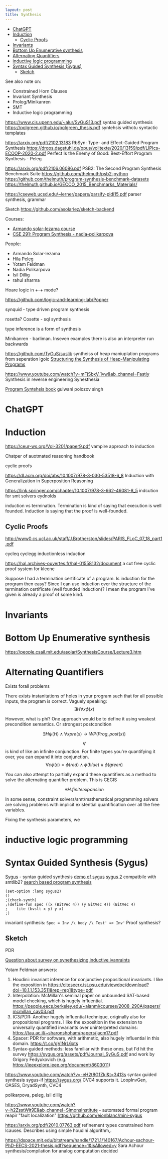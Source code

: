 ```yaml
---
layout: post
title: Synthesis
---
```

- [ChatGPT](#chatgpt)
- [Induction](#induction)
  - [Cyclic Proofs](#cyclic-proofs)
- [Invariants](#invariants)
- [Bottom Up Enumerative synthesis](#bottom-up-enumerative-synthesis)
- [Alternating Quantifiers](#alternating-quantifiers)
- [inductive logic programming](#inductive-logic-programming)
- [Syntax Guided Synthesis (Sygus)](#syntax-guided-synthesis-sygus)
  - [Sketch](#sketch)

See also note on:

- Constrained Horn Clauses
- Invariant Synthesis
- Prolog/Minikanren
- SMT
- Inductive logic programming

<https://www.cis.upenn.edu/~alur/SyGuS13.pdf> syntax guided synthesis
<https://polgreen.github.io/polgreen_thesis.pdf> syntehsis withotu syntactic templates

<https://arxiv.org/pdf/2102.13183> RbSyn: Type- and Effect-Guided Program Synthesis
<https://drops.dagstuhl.de/opus/volltexte/2020/13159/pdf/LIPIcs-ECOOP-2020-2.pdf>  Perfect Is the Enemy of Good: Best-Effort Program Synthesis - Peleg

<https://arxiv.org/pdf/2106.06086.pdf> PSB2: The Second Program Synthesis Benchmark Suite <https://github.com/thelmuth/psb2-python> <https://github.com/thelmuth/program-synthesis-benchmark-datasets>
<https://thelmuth.github.io/GECCO_2015_Benchmarks_Materials/>

<https://cseweb.ucsd.edu/~lerner/papers/parsify-pldi15.pdf>
parser synthesis, grammar

Sketch <https://github.com/asolarlez/sketch-backend>

Courses:

- [Armando solar-lezama course](https://people.csail.mit.edu/asolar/SynthesisCourse/)
- [CSE 291: Program Synthesis - nadia-polikarpova](https://github.com/nadia-polikarpova/cse291-program-synthesis)

People:

- Armando Solar-lezama
- Hila Peleg
- Yotam Feldman
- Nadia Polikarpova
- Isil Dillig
- rahul sharma

Hoare logic in +-+ mode?

<https://github.com/logic-and-learning-lab/Popper>

synquid - type driven program synthesis

rosetta?
Cosette - sql synthesis

type inference is a form of synthesis

Minikanren - barliman.   Inseven examples there is also an interpreter run backwards

<https://github.com/TyGuS/suslik> syntheiss of heap maniuplation programs from seperation lgoic
[Structuring the Synthesis of Heap-Manipulating Programs](https://arxiv.org/pdf/1807.07022.pdf)

<https://www.youtube.com/watch?v=mFjSbxV_1vw&ab_channel=Fastly> Synthesis in reverse engineering
Synesthesia

[Program Syntehsis book](https://www.microsoft.com/en-us/research/wp-content/uploads/2017/10/program_synthesis_now.pdf) gulwani polozov singh

# ChatGPT

# Induction

<https://ceur-ws.org/Vol-3201/paper9.pdf> vampire approach to induction

Chatper of auotmated reasoning handbook

cyclic proofs

<https://dl.acm.org/doi/abs/10.1007/978-3-030-53518-6_8>  Induction with Generalization in Superposition Reasoning

<https://link.springer.com/chapter/10.1007/978-3-662-46081-8_5> indcution for smt solvers eydnolds

induction vs termination. Termination is kind of saying that execution is well founded. Induction is saying that the proof is well-founded.

## Cyclic Proofs

<http://www0.cs.ucl.ac.uk/staff/J.Brotherston/slides/PARIS_FLoC_07_18_part1.pdf>

cycleq
cyclegg
inductionless induction

<https://hal.archives-ouvertes.fr/hal-01558132/document> a cut free cyclic proof system for kleene

Suppose I had a termination certificate of a program. Is induction for the program then easy? Since I can use induction over the structure of the termination certificate (well founded induction)? i mean the program I've given is already a proof of some kind.

# Invariants

# Bottom Up Enumerative synthesis

<https://people.csail.mit.edu/asolar/SynthesisCourse/Lecture3.htm>

# Alternating Quantifiers

Exists forall problems

There exists instanitations of holes in your program such that for all possible inputs, the program is correct.
Vaguely speaking:
$$\exists H \forall x \phi(x)$$

However, what is phi? One approach would be to define it using weakest precondition semantics. Or strongest postcondition

$$\exists H \psi(H) \land \forall x pre(x) \rightarrow WP(Prog,post(x))$$

$$\forall$$ is kind of like an infinite conjunction. For finite types you're quantifying it over, you can expand it into conjunction.
$$\forall c \phi(c) = \phi(red) \land \phi(blue) \land \phi(green)$$

You can also attempt to partially expand these quantifiers as a method to solve the alternating quantifier problem. This is CEGIS

$$\exists  H. finite expansion $$

In some sense, constraint solvers/smt/mathematical programming solvers are solving problems with implicit existential quantification over all the free variables.

Fixing the synthesis parameters, we

# inductive logic programming

# Syntax Guided Synthesis (Sygus)

[Sygus](https://sygus.org/) - syntax guided synthesis
[demo of sygus](https://www.youtube.com/watch?v=VkbDQtCS1VY&ab_channel=DG)
[sygus 2](https://sygus.org/assets/pdf/SyGuS-IF_2.0.pdf) compatbile with smtlib2?
[search based program synthesis](https://sygus.org/assets/pdf/CACM'18_Search-based_Program_Synthesis.pdf)

```cvc5
(set-option :lang sygus2)
()
;(check-synth)
;(define-fun spec ((x (BitVec 4)) (y BitVec 4)) (BitVec 4)
;    (ite (bvslt x y) y x)
;)

```

invariant synthesis: `Spec = Inv /\ body /\ Test' => Inv'`
Proof synthesis?

## Sketch

PDR

[Question about survey on synethesizing inductive ivanraints](https://twitter.com/lorisdanto/status/1483556907596013570?s=20&t=OSBR7Kcf7AOCicTAypA9yQ)

Yotam Feldman answers:

1. Houdini: invariant inference for conjunctive propositional invariants. I like the exposition in <https://citeseerx.ist.psu.edu/viewdoc/download?doi=10.1.1.153.3511&rep=rep1&type=pdf>
2. Interpolation: McMillan's seminal paper on unbounded SAT-based model checking, which is hugely influential.
<https://people.eecs.berkeley.edu/~alanmi/courses/2008_290A/papers/mcmillan_cav03.pdf>
3. IC3/PDR: Another hugely influential technique, originally also for propositional programs. I like the exposition in the extension to universally quantified invariants over uninterpreted domains: <https://tau.ac.il/~sharonshoham/papers/jacm17.pdf>
4. Spacer: PDR for software, with arithmetic, also hugely influential in this domain. <https://t.co/gVlNrL6xts>
5. Syntax-guided methods: less familiar with these ones, but I'd hit the survey <https://sygus.org/assets/pdf/Journal_SyGuS.pdf> and work by Grigory Fedyukovich (e.g. <https://ieeexplore.ieee.org/document/8603011>)

<https://www.youtube.com/watch?v=-eH2t8G1ZkI&t=3413s>
syntax guided synthesis
sygus-if <https://sygus.org/>
CVC4 supports it.
LoopInvGen, OASES, DryadSynth, CVC4

polikarpova, peleg, isil dillig

<https://www.youtube.com/watch?v=h2ZsstWit9E&ab_channel=SimonsInstitute> -
automated formal program reapir
"fault localization"
<https://github.com/eionblanc/mini-sygus>

<https://arxiv.org/pdf/2010.07763.pdf> refinement types constrained horn lcauses. Describes using simple houdini algorithm,.

<https://dspace.mit.edu/bitstream/handle/1721.1/140167/Achour-sachour-PhD-EECS-2021-thesis.pdf?sequence=1&isAllowed=y> Sara Achour synthesis/compilation for analog computation decided
